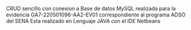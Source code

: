 CRUD sencillo con conexion a Base de datos MySQL realizada para la evidencia GA7-220501096-AA2-EV01 correspondiente al programa ADSO del SENA
Esta realizado en Lenguaje JAVA con el IDE Netbeans
